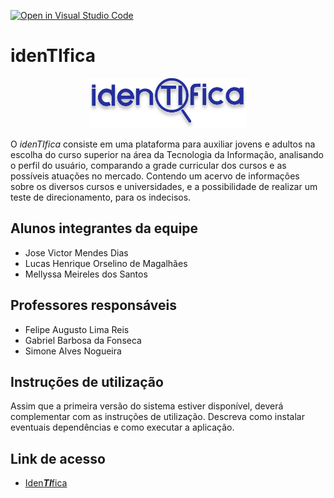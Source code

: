 [![Open in Visual Studio Code](https://classroom.github.com/assets/open-in-vscode-c66648af7eb3fe8bc4f294546bfd86ef473780cde1dea487d3c4ff354943c9ae.svg)](https://classroom.github.com/online_ide?assignment_repo_id=8422187&assignment_repo_type=AssignmentRepo)
# idenTIfica
<p align="center">
  <img width="50%" src="codigo/identifica/imagens/idenTIfica-blue.svg" />
</p>

O *idenTIfica* consiste em uma plataforma para auxiliar jovens e adultos na escolha do curso superior na área da Tecnologia da Informação, analisando o perfil do usuário, comparando a grade curricular dos cursos e as possíveis atuações no mercado. Contendo um acervo de informações sobre os diversos cursos e universidades, e a possibilidade de realizar um teste de direcionamento, para os indecisos.

## Alunos integrantes da equipe

* Jose Victor Mendes Dias
* Lucas Henrique Orselino de Magalhães
* Mellyssa Meireles dos Santos

## Professores responsáveis

* Felipe Augusto Lima Reis
* Gabriel Barbosa da Fonseca
* Simone Alves Nogueira

## Instruções de utilização

Assim que a primeira versão do sistema estiver disponível, deverá complementar com as instruções de utilização. Descreva como instalar eventuais dependências e como executar a aplicação.

## Link de acesso
 - [Iden***TI***fica](https://identific.josevpuc.repl.co/codigo/identifica/index.html)
